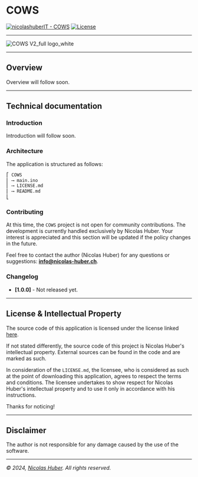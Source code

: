 # COWS

[![nicolashuberIT - COWS](https://img.shields.io/static/v1?label=nicolashuberIT&message=COWS&color=blue&logo=github)](https://github.com/nicolashuberIT/COWS "Go to GitHub repo")
[![License](https://img.shields.io/badge/License-INDIVIDUAL-blue)](#license)

---

![COWS V2_full logo_white](https://user-images.githubusercontent.com/113937779/201402566-23deb7f4-9e8a-4027-8e35-df0ce20322e4.png)

---

## Overview

Overview will follow soon.

---

## Technical documentation

### Introduction

Introduction will follow soon.

### Architecture

The application is structured as follows:

```txt
⎡ COWS
⎢ ⟶ main.ino
⎢ ⟶ LICENSE.md
⎢ ⟶ README.md
⎣
```

### Contributing

At this time, the `COWS` project is not open for community contributions. The development is currently handled exclusively by Nicolas Huber. Your interest is appreciated and this section will be updated if the policy changes in the future.

Feel free to contact the author (Nicolas Huber) for any questions or suggestions: **info@nicolas-huber.ch**.

### Changelog

- **[1.0.0]** - Not released yet.

---

## License & Intellectual Property

The source code of this application is licensed under the license linked [here](LICENSE.md).

If not stated differently, the source code of this project is Nicolas Huber's intellectual property. External sources can be found in the code and are marked as such. 

In consideration of the `LICENSE.md`, the licensee, who is considered as such at the point of downloading this application, agrees to respect the terms and conditions. The licensee undertakes to show respect for Nicolas Huber's intellectual property and to use it only in accordance with his instructions.

Thanks for noticing! 

---

## Disclaimer

The author is not responsible for any damage caused by the use of the software.

---

_© 2024, [Nicolas Huber](https://nicolas-huber.ch). All rights reserved._